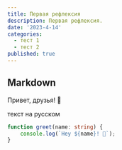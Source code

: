 ```yaml
---
title: Первая рефлексия
description: Первая рефлексия.
date: '2023-4-14'
categories:
  - тест 1
  - тест 2
published: true
---
```


## Markdown 

Привет, друзья! 👋

текст на русском

```ts
function greet(name: string) {
	console.log(`Hey ${name}! 👋`);
}
```
